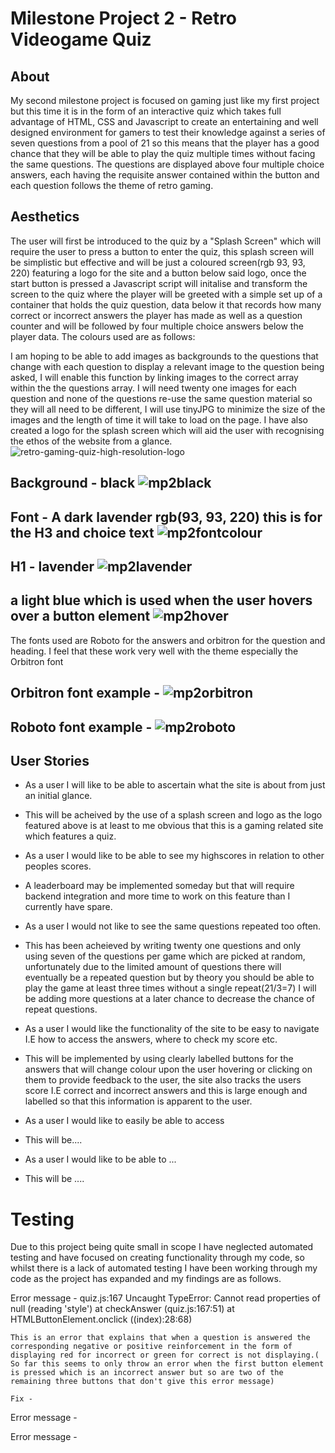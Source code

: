 # Milestone Project 2 - Retro Videogame Quiz

## About

My second milestone project is focused on gaming just like my first project but this time it is in the form of an interactive quiz which takes full advantage of HTML, CSS and Javascript to create an entertaining and well designed environment for gamers to test their knowledge against a series of seven questions from a pool of 21 so this means that the player has a good chance that they will be able to play the quiz multiple times without facing the same questions. The questions are displayed above four multiple choice answers, each having the requisite answer contained within the button and each question follows the theme of retro gaming.

## Aesthetics

The user will first be introduced to the quiz by a "Splash Screen" which will require the user to press a button to enter the quiz, this splash screen will be simplistic but effective and will be just a coloured screen(rgb 93, 93, 220) featuring a logo for the site and a button below said logo, once the start button is pressed a Javascript script will initalise and transform the screen to the quiz where the player will be greeted with a simple set up of a container that holds the quiz question, data below it that records how many correct or incorrect answers the player has made as well as a question counter and will be followed by four multiple choice answers below the player data. The colours used are as follows:

I am hoping to be able to add images as backgrounds to the questions that change with each question to display a relevant image to the question being asked, I will enable this function by linking images to the correct array within the the questions array. I will need twenty one images for each question and none of the questions re-use the same question material so they will all need to be different, I will use tinyJPG to minimize the size of the images and the length of time it will take to load on the page. 
I have also created a logo for the splash screen which will aid the user with recognising the ethos of the website from a glance.
![retro-gaming-quiz-high-resolution-logo](https://github.com/Aansteydev/mp2-quiz/assets/137046660/4d7cbbac-d083-4a03-aa34-fff5ba074329)

## Background - black ![mp2black](https://github.com/Aansteydev/mp2-quiz/assets/137046660/1e014518-845c-4749-86f8-33c62d74603a) 

## Font - A dark lavender rgb(93, 93, 220) this is for the H3 and choice text ![mp2fontcolour](https://github.com/Aansteydev/mp2-quiz/assets/137046660/f470dedd-052f-4f9b-b104-3fbbfc1ae56e)

## H1 - lavender ![mp2lavender](https://github.com/Aansteydev/mp2-quiz/assets/137046660/a671859a-63da-4b27-88d9-f3f2c1f619c9)

## a light blue which is used when the user hovers over a button element ![mp2hover](https://github.com/Aansteydev/mp2-quiz/assets/137046660/2737f84b-39e2-43e4-b468-f245ab1099c8) 

The fonts used are Roboto for the answers and orbitron for the question and heading. I feel that these work very well with the theme especially the Orbitron font 

## Orbitron font example - ![mp2orbitron](https://github.com/Aansteydev/mp2-quiz/assets/137046660/e38ef869-0f21-413d-bca9-28e1cf866895)

## Roboto font example - ![mp2roboto](https://github.com/Aansteydev/mp2-quiz/assets/137046660/517a71ed-8fc3-4747-b1cd-3338be3ae92c)

## User Stories

- As a user I will like to be able to ascertain what the site is about from just an initial glance.
- This will be acheived by the use of a splash screen and logo as the logo featured above is at least to me obvious that this is a gaming related site which features a quiz.

- As a user I would like to be able to see my highscores in relation to other peoples scores.
- A leaderboard may be implemented someday but that will require backend integration and more time to work on this feature than I currently have spare.

- As a user I would not like to see the same questions repeated too often.
- This has been acheieved by writing twenty one questions and only using seven of the questions per game which are picked at random, unfortunately due to the limited amount of questions there will eventually be a repeated question but by theory you should be able to play the game at least three times without a single repeat(21/3=7) I will be adding more questions at a later chance to decrease the chance of repeat questions.

- As a user I would like the functionality of the site to be easy to navigate I.E how to access the answers, where to check my score etc.
- This will be implemented by using clearly labelled buttons for the answers that will change colour upon the user hovering or clicking on them to provide feedback to the user, the site also tracks the users score I.E correct and incorrect answers and this is large enough and labelled so that this information is apparent to the user.

- As a user I would like to easily be able to access 
- This will be....

- As a user I would like to be able to ...
- This will be ....

# Testing 
Due to this project being quite small in scope I have neglected automated testing and have focused on creating functionality through my code, so whilst there is a lack of automated testing I have been working through my code as the project has expanded and my findings are as follows. 

Error message - quiz.js:167 Uncaught TypeError: Cannot read properties of null (reading 'style')
    at checkAnswer (quiz.js:167:51)
    at HTMLButtonElement.onclick ((index):28:68)

    This is an error that explains that when a question is answered the corresponding negative or positive reinforcement in the form of displaying red for incorrect or green for correct is not displaying.( So far this seems to only throw an error when the first button element is pressed which is an incorrect answer but so are two of the remaining three buttons that don't give this error message)

    Fix - 

Error message -

Error message -
